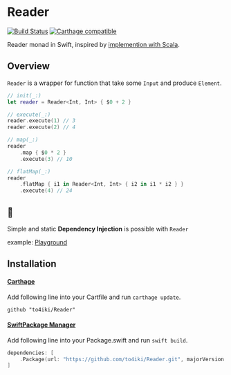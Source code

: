 # Reader
[![Build Status][status-image]][status-url]
[![Carthage compatible][carthage-image]][carthage-url]

Reader monad in Swift, inspired by [implemention with Scala](https://gist.github.com/Mortimerp9/5384467).

## Overview
`Reader` is a wrapper for function that take some `Input` and produce `Element`.

```swift
// init(_:)
let reader = Reader<Int, Int> { $0 + 2 }

// execute(_:)
reader.execute(1) // 3
reader.execute(2) // 4

// map(_:)
reader
    .map { $0 * 2 }
    .execute(3) // 10

// flatMap(_:)
reader
    .flatMap { i1 in Reader<Int, Int> { i2 in i1 * i2 } }
    .execute(4) // 24
```

## :syringe:
Simple and static **Dependency Injection** is possible with `Reader`

example: [Playground](Examples/DependencyInjection.playground/Contents.swift)

## Installation

#### [Carthage](https://github.com/Carthage/Carthage)
Add following line into your Cartfile and run `carthage update`.

```shell
github "to4iki/Reader"
```

#### [SwiftPackage Manager](https://github.com/apple/swift-package-manager)
Add following line into your Package.swift and run `swift build`.

```swift
dependencies: [
    .Package(url: "https://github.com/to4iki/Reader.git", majorVersion: 0)
]
```

[status-url]: https://travis-ci.org/to4iki/Reader
[status-image]: https://travis-ci.org/to4iki/Reader.svg

[carthage-url]: https://github.com/Carthage/Carthage
[carthage-image]: https://img.shields.io/badge/Carthage-compatible-4BC51D.svg?style=flat
